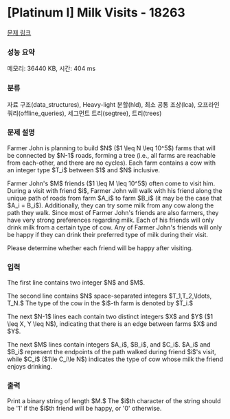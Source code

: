 # [Platinum I] Milk Visits - 18263 

[문제 링크](https://www.acmicpc.net/problem/18263) 

### 성능 요약

메모리: 36440 KB, 시간: 404 ms

### 분류

자료 구조(data_structures), Heavy-light 분할(hld), 최소 공통 조상(lca), 오프라인 쿼리(offline_queries), 세그먼트 트리(segtree), 트리(trees)

### 문제 설명

<p>Farmer John is planning to build $N$ ($1 \leq N \leq 10^5$) farms that will be connected by $N-1$ roads, forming a tree (i.e., all farms are reachable from each-other, and there are no cycles). Each farm contains a cow with an integer type $T_i$ between $1$ and $N$ inclusive.</p>

<p>Farmer John's $M$ friends ($1 \leq M \leq 10^5$) often come to visit him. During a visit with friend $i$, Farmer John will walk with his friend along the unique path of roads from farm $A_i$ to farm $B_i$ (it may be the case that $A_i = B_i$). Additionally, they can try some milk from any cow along the path they walk. Since most of Farmer John's friends are also farmers, they have very strong preferences regarding milk. Each of his friends will only drink milk from a certain type of cow. Any of Farmer John's friends will only be happy if they can drink their preferred type of milk during their visit.</p>

<p>Please determine whether each friend will be happy after visiting.</p>

### 입력 

 <p>The first line contains two integer $N$ and $M$.</p>

<p>The second line contains $N$ space-separated integers $T_1,T_2,\ldots, T_N.$ The type of the cow in the $i$-th farm is denoted by $T_i.$</p>

<p>The next $N-1$ lines each contain two distinct integers $X$ and $Y$ ($1 \leq X, Y \leq N$), indicating that there is an edge between farms $X$ and $Y$.</p>

<p>The next $M$ lines contain integers $A_i$, $B_i$, and $C_i$. $A_i$ and $B_i$ represent the endpoints of the path walked during friend $i$'s visit, while $C_i$ ($1\le C_i\le N$) indicates the type of cow whose milk the friend enjoys drinking.</p>

### 출력 

 <p>Print a binary string of length $M.$ The $i$th character of the string should be '1' if the $i$th friend will be happy, or '0' otherwise.</p>


